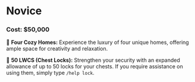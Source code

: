 # Novice

### Cost: $50,000

🔹 **Four Cozy Homes:** Experience the luxury of four unique homes, offering ample space for creativity and relaxation.

🔹 **50 LWCS (Chest Locks):** Strengthen your security with an expanded allowance of up to 50 locks for your chests. If you require assistance on using them, simply type `/help lock`.

